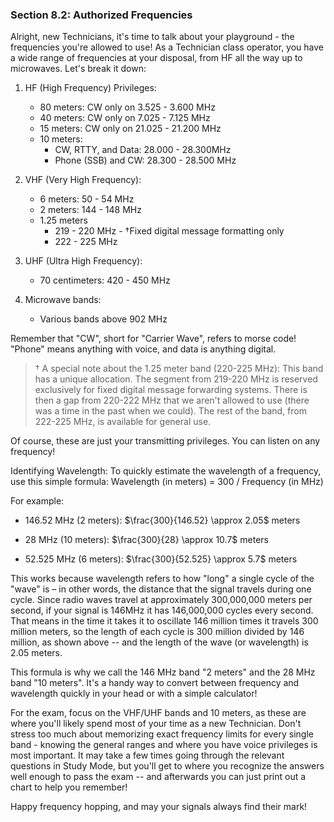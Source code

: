 ### Section 8.2: Authorized Frequencies

Alright, new Technicians, it's time to talk about your playground - the frequencies you're allowed to use! As a Technician class operator, you have a wide range of frequencies at your disposal, from HF all the way up to microwaves. Let's break it down:

1. HF (High Frequency) Privileges:
   - 80 meters: CW only on 3.525 - 3.600 MHz
   - 40 meters: CW only on 7.025 - 7.125 MHz
   - 15 meters: CW only on 21.025 - 21.200 MHz
   - 10 meters: 
     - CW, RTTY, and Data: 28.000 - 28.300MHz
     - Phone (SSB) and CW: 28.300 - 28.500 MHz

2. VHF (Very High Frequency):
   - 6 meters: 50 - 54 MHz
   - 2 meters: 144 - 148 MHz
   - 1.25 meters
     - 219 - 220 MHz - †Fixed digital message formatting only
     - 222 - 225 MHz

3. UHF (Ultra High Frequency):
   - 70 centimeters: 420 - 450 MHz

4. Microwave bands: 
   - Various bands above 902 MHz

Remember that "CW", short for "Carrier Wave", refers to morse code! "Phone" means anything with voice, and data is anything digital.

> † A special note about the 1.25 meter band (220-225 MHz): This band has a unique allocation. The segment from 219-220 MHz is reserved exclusively for fixed digital message forwarding systems. There is then a gap from 220-222 MHz that we aren't allowed to use (there was a time in the past when we could). The rest of the band, from 222-225 MHz, is available for general use.

Of course, these are just your transmitting privileges. You can listen on any frequency!

Identifying Wavelength:
To quickly estimate the wavelength of a frequency, use this simple formula:
Wavelength (in meters) = 300 / Frequency (in MHz)

For example:
- 146.52 MHz (2 meters): $\frac{300}{146.52} \approx 2.05$ meters

- 28 MHz (10 meters): $\frac{300}{28} \approx 10.7$ meters

- 52.525 MHz (6 meters): $\frac{300}{52.525} \approx 5.7$ meters

This works because wavelength refers to how "long" a single cycle of the "wave" is – in other words, the distance that the signal travels during one cycle. Since radio waves travel at approximately 300,000,000 meters per second, if your signal is 146MHz it has 146,000,000 cycles every second. That means in the time it takes it to oscillate 146 million times it travels 300 million meters, so the length of each cycle is 300 million divided by 146 million, as shown above -- and the length of the wave (or wavelength) is 2.05 meters.

This formula is why we call the 146 MHz band "2 meters" and the 28 MHz band "10 meters". It's a handy way to convert between frequency and wavelength quickly in your head or with a simple calculator!

For the exam, focus on the VHF/UHF bands and 10 meters, as these are where you'll likely spend most of your time as a new Technician. Don't stress too much about memorizing exact frequency limits for every single band - knowing the general ranges and where you have voice privileges is most important. It may take a few times going through the relevant questions in Study Mode, but you'll get to where you recognize the answers well enough to pass the exam -- and afterwards you can just print out a chart to help you remember!

Happy frequency hopping, and may your signals always find their mark!
